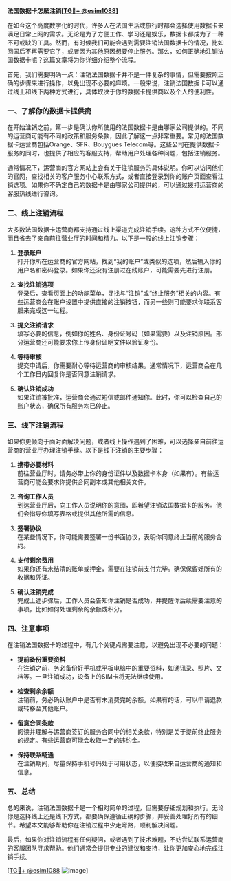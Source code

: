**法国数据卡怎麽注销[[TG💪+ @esim1088](https://t.me/s/esim1088)]**

在如今这个高度数字化的时代，许多人在法国生活或旅行时都会选择使用数据卡来满足日常上网的需求。无论是为了方便工作、学习还是娱乐，数据卡都成为了一种不可或缺的工具。然而，有时候我们可能会遇到需要注销法国数据卡的情况，比如回国后不再需要它了，或者因为其他原因想要停止服务。那么，如何正确地注销法国数据卡呢？这篇文章将为你详细介绍整个流程。

首先，我们需要明确一点：注销法国数据卡并不是一件复杂的事情，但需要按照正确的步骤来进行操作，以免出现不必要的麻烦。一般来说，注销法国数据卡可以通过线上和线下两种方式进行，具体取决于你的数据卡提供商以及个人的便利性。

### **一、了解你的数据卡提供商**

在开始注销之前，第一步是确认你所使用的法国数据卡是由哪家公司提供的。不同的运营商可能有不同的政策和服务条款，因此了解这一点非常重要。常见的法国数据卡运营商包括Orange、SFR、Bouygues Telecom等。这些公司在提供数据卡服务的同时，也提供了相应的客服支持，帮助用户处理各种问题，包括注销服务。

通常情况下，运营商的官方网站上会有关于注销服务的具体说明。你可以访问他们的官网，查找相关的客户服务中心联系方式，或者直接登录到你的账户页面查看注销选项。如果你不确定自己的数据卡是由哪家公司提供的，可以通过拨打运营商的客服热线进行咨询。

### **二、线上注销流程**

大多数法国数据卡运营商都支持通过线上渠道完成注销手续。这种方式不仅便捷，而且省去了亲自前往营业厅的时间和精力。以下是一般的线上注销步骤：

1. **登录账户**  
   打开你所在运营商的官方网站，找到“我的账户”或类似的选项，然后输入你的用户名和密码登录。如果你还没有注册过在线账户，可能需要先进行注册。

2. **查找注销选项**  
   登录后，查看页面上的功能菜单，寻找与“注销”或“终止服务”相关的内容。有些运营商会在账户设置中提供直接的注销按钮，而另一些则可能要求你联系客服来完成这一过程。

3. **提交注销请求**  
   填写必要的信息，例如你的姓名、身份证号码（如果需要）以及注销原因。部分运营商还可能要求你上传身份证明文件以验证身份。

4. **等待审核**  
   提交申请后，你需要耐心等待运营商的审核结果。通常情况下，运营商会在几个工作日内回复你是否同意注销请求。

5. **确认注销成功**  
   如果注销被批准，运营商会通过短信或邮件通知你。此时，你可以检查自己的账户状态，确保所有服务均已停止。

### **三、线下注销流程**

如果你更倾向于面对面解决问题，或者线上操作遇到了困难，可以选择亲自前往运营商的营业厅办理注销手续。以下是线下注销的主要步骤：

1. **携带必要材料**  
   前往营业厅时，请务必带上你的身份证件以及数据卡本身（如果有）。有些运营商可能会要求你提供合同副本或其他相关文件。

2. **咨询工作人员**  
   到达营业厅后，向工作人员说明你的意图，即希望注销法国数据卡的服务。他们会指导你填写表格或提供其他所需的信息。

3. **签署协议**  
   在某些情况下，你可能需要签署一份书面协议，表明你同意终止当前的服务合约。

4. **支付剩余费用**  
   如果你还有未结清的账单或押金，需要在注销前支付完毕。确保保留好所有的收据和凭证。

5. **确认注销完成**  
   完成上述步骤后，工作人员会告知你注销是否成功，并提醒你后续需要注意的事项，比如如何处理剩余的余额或积分。

### **四、注意事项**

在注销法国数据卡的过程中，有几个关键点需要注意，以避免出现不必要的问题：

- **提前备份重要资料**  
  在注销之前，务必备份好手机或平板电脑中的重要资料，如通讯录、照片、文档等。一旦注销成功，设备上的SIM卡将无法继续使用。

- **检查剩余余额**  
  注销前，务必确认账户中是否有未消费完的余额。如果有的话，可以申请退款或转移至其他账户。

- **留意合同条款**  
  阅读并理解与运营商签订的服务合同中的相关条款，特别是关于提前终止服务的规定。有些运营商可能会收取一定的违约金。

- **保持联系畅通**  
  在注销期间，尽量保持手机号码处于可用状态，以便接收来自运营商的通知和信息。

### **五、总结**

总的来说，注销法国数据卡是一个相对简单的过程，但需要仔细规划和执行。无论你是选择线上还是线下方式，都要确保遵循正确的步骤，并妥善处理好所有的细节。希望本文能够帮助你在注销过程中少走弯路，顺利解决问题。

最后，如果你对注销流程有任何疑问，或者遇到了技术难题，不妨尝试联系运营商的客服团队寻求帮助。他们通常会提供专业的建议和支持，让你更加安心地完成注销手续。

[[TG💪+ @esim1088](https://t.me/s/esim1088) ![Image](https://i.postimg.cc/4NQfJmqS/Snipaste-2025-05-13-00-14-12.png)]